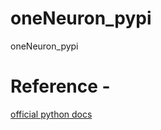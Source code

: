 # oneNeuron_pypi
oneNeuron_pypi


# Reference -
[official python docs](https://packaging.python.org/tutorials/packaging-projects/)


